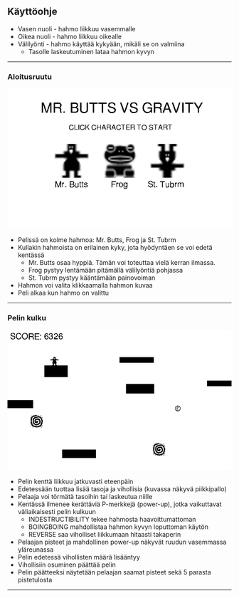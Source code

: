 
## Käyttöohje

* Vasen nuoli - hahmo liikkuu vasemmalle
* Oikea nuoli - hahmo liikkuu oikealle
* Välilyönti - hahmo käyttää kykyään, mikäli se on valmiina
    * Tasolle laskeutuminen lataa hahmon kyvyn

--------------------------------------------------------------------------

### Aloitusruutu

![](/dokumentaatio/kuvat/start_screen.png)

* Pelissä on kolme hahmoa: Mr. Butts, Frog ja St. Tubrm
* Kullakin hahmoista on erilainen kyky, jota hyödyntäen se voi edetä kentässä
    * Mr. Butts osaa hyppiä. Tämän voi toteuttaa vielä kerran ilmassa.
    * Frog pystyy lentämään pitämällä välilyöntiä pohjassa
    * St. Tubrm pystyy kääntämään painovoiman
* Hahmon voi valita klikkaamalla hahmon kuvaa
* Peli alkaa kun hahmo on valittu

--------------------------------------------------------------------------

### Pelin kulku

![](/dokumentaatio/kuvat/gameplay.png)

* Pelin kenttä liikkuu jatkuvasti eteenpäin
* Edetessään tuottaa lisää tasoja ja vihollisia (kuvassa näkyvä piikkipallo)
* Pelaaja voi törmätä tasoihin tai laskeutua niille
* Kentässä ilmenee kerättäviä P-merkkejä (power-up), jotka vaikuttavat väliaikaisesti pelin kulkuun
    * INDESTRUCTIBILITY tekee hahmosta haavoittumattoman
    * BOINGBOING mahdollistaa hahmon kyvyn loputtoman käytön
    * REVERSE saa viholliset liikkumaan hitaasti takaperin
* Pelaajan pisteet ja mahdollinen power-up näkyvät ruudun vasemmassa yläreunassa
* Pelin edetessä vihollisten määrä lisääntyy
* Vihollisiin osuminen päättää pelin
* Pelin päätteeksi näytetään pelaajan saamat pisteet sekä 5 parasta pistetulosta

--------------------------------------------------------------------------
